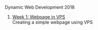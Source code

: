 Dynamic Web Development 2018

1. [Week 1: Webpage in VPS](http://67.205.138.250:8080/index.html)
<br>Creating a simple webpage using VPS
